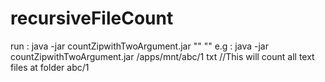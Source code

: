 # recursiveFileCount

run : java -jar countZipwithTwoArgument.jar "<Complete Folder location>" "<file extension  type>" 
e.g : java -jar countZipwithTwoArgument.jar /apps/mnt/abc/1 txt //This will count all text files at folder abc/1
